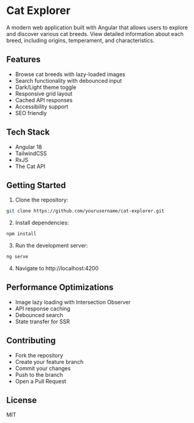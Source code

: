 # Cat Explorer

A modern web application built with Angular that allows users to explore and discover various cat breeds. View detailed information about each breed, including origins, temperament, and characteristics.

## Features

- Browse cat breeds with lazy-loaded images
- Search functionality with debounced input
- Dark/Light theme toggle
- Responsive grid layout
- Cached API responses
- Accessibility support
- SEO friendly

## Tech Stack

- Angular 18
- TailwindCSS
- RxJS
- The Cat API

## Getting Started

1. Clone the repository:
```bash
git clone https://github.com/yourusername/cat-explorer.git
```

2. Install dependencies:
```bash
npm install
```

3. Run the development server:
```bash
ng serve
```

4. Navigate to http://localhost:4200 

## Performance Optimizations
- Image lazy loading with Intersection Observer
- API response caching
- Debounced search
- State transfer for SSR

## Contributing
- Fork the repository
- Create your feature branch
- Commit your changes
- Push to the branch
- Open a Pull Request

## License
MIT